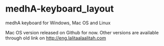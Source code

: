 # medhA-keyboard_layout
 medhA keyboard for Windows, Mac OS and Linux


Mac OS version released on Github for now.
Other versions are available through old link on http://eng.lalitaalaalitah.com
